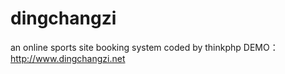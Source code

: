 # dingchangzi
an online sports site booking system coded by thinkphp 
DEMO： http://www.dingchangzi.net
